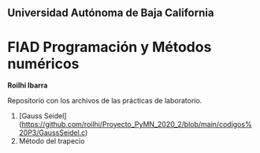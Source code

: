 ## Universidad Autónoma de Baja California 
# FIAD Programación y Métodos numéricos 

**Roilhi Ibarra**

Repositorio con los archivos de las prácticas de laboratorio.

1. [Gauss Seidel] (https://github.com/roilhi/Proyecto_PyMN_2020_2/blob/main/codigos%20P3/GaussSeidel.c)
2. Método del trapecio




